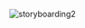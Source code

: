 ![storyboarding2](https://user-images.githubusercontent.com/61629843/147588487-52cc3f8c-df28-47c1-8993-45b245c614e9.PNG)

